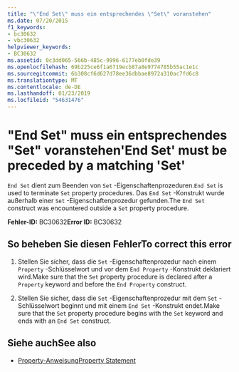 ```yaml
---
title: "\"End Set\" muss ein entsprechendes \"Set\" voranstehen"
ms.date: 07/20/2015
f1_keywords:
- bc30632
- vbc30632
helpviewer_keywords:
- BC30632
ms.assetid: 0c3dd065-566b-485c-9996-6177eb0fde39
ms.openlocfilehash: 69b225ce6f1a6719ecb87a8e9774785b55ac1e1c
ms.sourcegitcommit: 6b308cf6d627d78ee36dbbae8972a310ac7fd6c8
ms.translationtype: MT
ms.contentlocale: de-DE
ms.lasthandoff: 01/23/2019
ms.locfileid: "54631476"
---
```

# <a name="end-set-must-be-preceded-by-a-matching-set"></a><span data-ttu-id="2f770-102">"End Set" muss ein entsprechendes "Set" voranstehen</span><span class="sxs-lookup"><span data-stu-id="2f770-102">'End Set' must be preceded by a matching 'Set'</span></span>
<span data-ttu-id="2f770-103">`End Set` dient zum Beenden von `Set` -Eigenschaftenprozeduren.</span><span class="sxs-lookup"><span data-stu-id="2f770-103">`End Set` is used to terminate `Set` property procedures.</span></span> <span data-ttu-id="2f770-104">Das `End Set` -Konstrukt wurde außerhalb einer `Set` -Eigenschaftenprozedur gefunden.</span><span class="sxs-lookup"><span data-stu-id="2f770-104">The `End Set` construct was encountered outside a `Set` property procedure.</span></span>  
  
 <span data-ttu-id="2f770-105">**Fehler-ID:** BC30632</span><span class="sxs-lookup"><span data-stu-id="2f770-105">**Error ID:** BC30632</span></span>  
  
## <a name="to-correct-this-error"></a><span data-ttu-id="2f770-106">So beheben Sie diesen Fehler</span><span class="sxs-lookup"><span data-stu-id="2f770-106">To correct this error</span></span>  
  
1.  <span data-ttu-id="2f770-107">Stellen Sie sicher, dass die `Set` -Eigenschaftenprozedur nach einem `Property` -Schlüsselwort und vor dem `End Property` -Konstrukt deklariert wird.</span><span class="sxs-lookup"><span data-stu-id="2f770-107">Make sure that the `Set` property procedure is declared after a `Property` keyword and before the `End Property` construct.</span></span>  
  
2.  <span data-ttu-id="2f770-108">Stellen Sie sicher, dass die `Set` -Eigenschaftenprozedur mit dem `Set` -Schlüsselwort beginnt und mit einem `End Set` -Konstrukt endet.</span><span class="sxs-lookup"><span data-stu-id="2f770-108">Make sure that the `Set` property procedure begins with the `Set` keyword and ends with an `End Set` construct.</span></span>  
  
## <a name="see-also"></a><span data-ttu-id="2f770-109">Siehe auch</span><span class="sxs-lookup"><span data-stu-id="2f770-109">See also</span></span>
- [<span data-ttu-id="2f770-110">Property-Anweisung</span><span class="sxs-lookup"><span data-stu-id="2f770-110">Property Statement</span></span>](../../visual-basic/language-reference/statements/property-statement.md)

